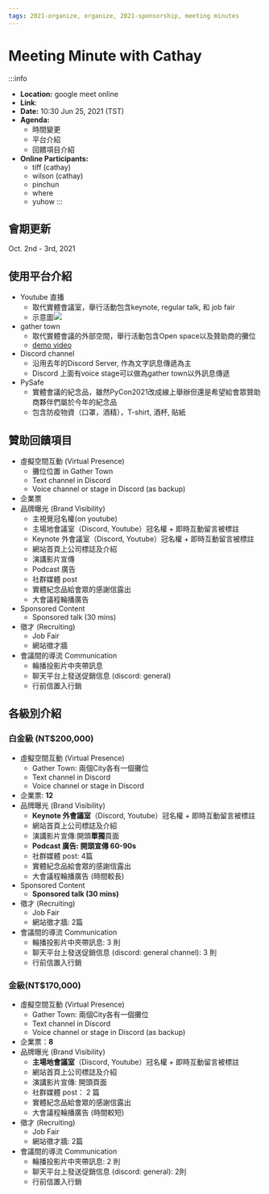 ```yaml
---
tags: 2021-organize, organize, 2021-sponsorship, meeting minutes
---
```


# Meeting Minute with Cathay
:::info
- **Location:** google meet online
- **Link**:
- **Date:** 10:30 Jun 25, 2021 (TST)
- **Agenda:**
    - 時間變更
    - 平台介紹
    - 回饋項目介紹
- **Online Participants:**
    - tiff (cathay)
    - wilson (cathay)
    - pinchun
    - where
    - yuhow
:::

## 會期更新
Oct. 2nd - 3rd, 2021

## 使用平台介紹
- Youtube 直播
    - 取代實體會議室，舉行活動包含keynote, regular talk, 和 job fair
    - 示意圖![](https://i.imgur.com/1TEUiiX.png)
- gather town
    - 取代實體會議的外部空間，舉行活動包含Open space以及贊助商的攤位
    - [demo video](https://drive.google.com/file/d/1oNosAoM7nc9XHbyr5X14_LiGt5gZCVGa/view?usp=sharing) 
- Discord channel
    - 沿用去年的Discord Server, 作為文字訊息傳遞為主
    - Discord 上面有voice stage可以做為gather town以外訊息傳遞
- PySafe
    - 實體會議的紀念品，雖然PyCon2021改成線上舉辦但還是希望給會眾贊助商夥伴們屬於今年的紀念品
    - 包含防疫物資（口罩，酒精），T-shirt, 酒杯, 貼紙

## 贊助回饋項目
- 虛擬空間互動 (Virtual Presence)
    - 攤位位置 in Gather Town
    - Text channel in Discord
    - Voice channel or stage in Discord (as backup)
- 企業票
- 品牌曝光 (Brand Visibility)
    - 主視覺冠名權(on youtube)
    - 主場地會議室（Discord, Youtube）冠名權 + 即時互動留言被標註
    - Keynote 外會議室（Discord, Youtube）冠名權 + 即時互動留言被標註
    - 網站首頁上公司標誌及介紹
    - 演講影片宣傳
    - Podcast 廣告
    - 社群媒體 post
    - 實體紀念品給會眾的感謝信露出
    - 大會議程輪播廣告
- Sponsored Content
    - Sponsored talk (30 mins)
- 徵才 (Recruiting)
    - Job Fair
    - 網站徵才牆
- 會議間的導流 Communication
    - 輪播投影片中夾帶訊息
    - 聊天平台上發送促銷信息 (discord: general)
    - 行前信置入行銷

## 各級別介紹

### 白金級 (NT$200,000)

- 虛擬空間互動 (Virtual Presence)
    - Gather Town: 兩個City各有一個攤位
    - Text channel in Discord
    - Voice channel or stage in Discord
- 企業票: **12**
- 品牌曝光 (Brand Visibility)
    - **Keynote 外會議室**（Discord, Youtube）冠名權 + 即時互動留言被標註
    - 網站首頁上公司標誌及介紹
    - 演講影片宣傳:開頭**單獨**頁面
    - **Podcast 廣告: 開頭宣傳 60-90s**
    - 社群媒體 post: 4篇
    - 實體紀念品給會眾的感謝信露出
    - 大會議程輪播廣告 (時間較長) 
- Sponsored Content
    - **Sponsored talk (30 mins)**
- 徵才 (Recruiting)
    - Job Fair
    - 網站徵才牆: 2篇
- 會議間的導流 Communication
    - 輪播投影片中夾帶訊息: 3 則
    - 聊天平台上發送促銷信息 (discord: general channel): 3 則
    - 行前信置入行銷

### 金級(NT$170,000)
- 虛擬空間互動 (Virtual Presence)
    - Gather Town: 兩個City各有一個攤位
    - Text channel in Discord
    - Voice channel or stage in Discord (as backup)
- 企業票：**8**
- 品牌曝光 (Brand Visibility)
    - **主場地會議室**（Discord, Youtube）冠名權 + 即時互動留言被標註
    - 網站首頁上公司標誌及介紹
    - 演講影片宣傳: 開頭頁面
    - 社群媒體 post： 2 篇
    - 實體紀念品給會眾的感謝信露出
    - 大會議程輪播廣告 (時間較短) 
- 徵才 (Recruiting)
    - Job Fair
    - 網站徵才牆: 2篇
- 會議間的導流 Communication
    - 輪播投影片中夾帶訊息: 2 則
    - 聊天平台上發送促銷信息 (discord: general): 2則
    - 行前信置入行銷
